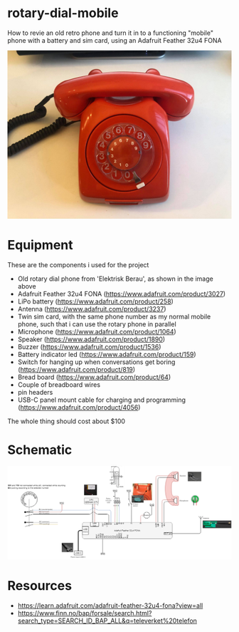 # rotary-dial-mobile
How to revie an old retro phone and turn it in to a functioning "mobile" phone with a battery and sim card, using an Adafruit Feather 32u4 FONA

![image of phone](/doc/phone.jpg)

# Equipment
These are the components i used for the project

- Old rotary dial phone from 'Elektrisk Berau', as shown in the image above
- Adafruit Feather 32u4 FONA (https://www.adafruit.com/product/3027)
- LiPo battery (https://www.adafruit.com/product/258)
- Antenna (https://www.adafruit.com/product/3237)
- Twin sim card, with the same phone number as my normal mobile phone, such that i can use the rotary phone in parallel
- Microphone (https://www.adafruit.com/product/1064)
- Speaker (https://www.adafruit.com/product/1890)
- Buzzer (https://www.adafruit.com/product/1536)
- Battery indicator led (https://www.adafruit.com/product/159)
- Switch for hanging up when conversations get boring (https://www.adafruit.com/product/819)
- Bread board (https://www.adafruit.com/product/64)
- Couple of breadboard wires
- pin headers
- USB-C panel mount cable for charging and programming (https://www.adafruit.com/product/4056)

The whole thing should cost about $100

# Schematic

![schematic](/doc/schematic.png)

# Resources

- https://learn.adafruit.com/adafruit-feather-32u4-fona?view=all
- https://www.finn.no/bap/forsale/search.html?search_type=SEARCH_ID_BAP_ALL&q=televerket%20telefon